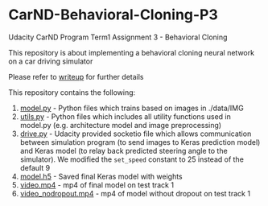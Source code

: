 # CarND-Behavioral-Cloning-P3
Udacity CarND Program Term1 Assignment 3 - Behavioral Cloning

This repository is about implementing a behavioral cloning neural network on a car driving simulator

Please refer to [writeup](./writeup_report.md) for further details

This repository contains the following:
1. [model.py](./model.py) - Python files which trains based on images in ./data/IMG
2. [utils.py](./utils.py) - Python files which includes all utility functions used in model.py (e.g. architecture model and image preprocessing) 
3. [drive.py](./drive.py) - Udacity provided socketio file which allows communication between simulation program (to send images to Keras prediction model) and Keras model (to relay back predicted steering angle to the simulator). We modified the `set_speed` constant to 25 instead of the default 9
4. [model.h5](./model.h5) - Saved final Keras model with weights
5. [video.mp4](./examples/video.mp4) - mp4 of final model on test track 1
6. [video_nodropout.mp4](./examples/video_nodropout.mp4) - mp4 of model without dropout on test track 1

